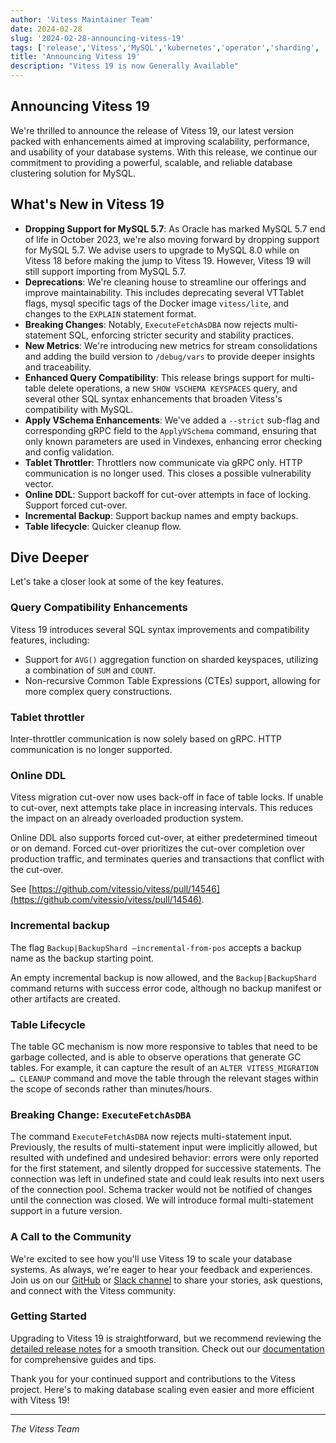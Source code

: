 ```yaml
---
author: 'Vitess Maintainer Team'
date: 2024-02-28
slug: '2024-02-28-announcing-vitess-19'
tags: ['release','Vitess','MySQL','kubernetes','operator','sharding', 'Orchestration', 'Failover', 'High-Availability']
title: 'Announcing Vitess 19'
description: "Vitess 19 is now Generally Available"
---
```



## Announcing Vitess 19

We're thrilled to announce the release of Vitess 19, our latest version packed with enhancements aimed at improving scalability, performance, and usability of your database systems. With this release, we continue our commitment to providing a powerful, scalable, and reliable database clustering solution for MySQL.


## What's New in Vitess 19



* **Dropping Support for MySQL 5.7**: As Oracle has marked MySQL 5.7 end of life in October 2023, we're also moving forward by dropping support for MySQL 5.7. We advise users to upgrade to MySQL 8.0 while on Vitess 18 before making the jump to Vitess 19. However, Vitess 19 will still support importing from MySQL 5.7.
* **Deprecations**: We're cleaning house to streamline our offerings and improve maintainability. This includes deprecating several VTTablet flags, mysql specific tags of the Docker image `vitess/lite`, and changes to the `EXPLAIN` statement format.
* **Breaking Changes**: Notably, `ExecuteFetchAsDBA` now rejects multi-statement SQL, enforcing stricter security and stability practices.
* **New Metrics**: We're introducing new metrics for stream consolidations and adding the build version to `/debug/vars` to provide deeper insights and traceability.
* **Enhanced Query Compatibility**: This release brings support for multi-table delete operations, a new `SHOW VSCHEMA KEYSPACES` query, and several other SQL syntax enhancements that broaden Vitess's compatibility with MySQL.
* **Apply VSchema Enhancements**: We've added a `--strict` sub-flag and corresponding gRPC field to the `ApplyVSchema` command, ensuring that only known parameters are used in Vindexes, enhancing error checking and config validation.
* **Tablet Throttler**: Throttlers now communicate via gRPC only. HTTP communication is no longer used. This closes a possible vulnerability vector. 
* **Online DDL**: Support backoff for cut-over attempts in face of locking. Support forced cut-over.
* **Incremental Backup**: Support backup names and empty backups.
* **Table lifecycle**: Quicker cleanup flow.


## Dive Deeper

Let's take a closer look at some of the key features.


### Query Compatibility Enhancements

Vitess 19 introduces several SQL syntax improvements and compatibility features, including:



* Support for `AVG()` aggregation function on sharded keyspaces, utilizing a combination of `SUM` and `COUNT`.
* Non-recursive Common Table Expressions (CTEs) support, allowing for more complex query constructions.


### Tablet throttler

Inter-throttler communication is now solely based on gRPC. HTTP communication is no longer supported.


### Online DDL

Vitess migration cut-over now uses back-off in face of table locks. If unable to cut-over, next attempts take place in increasing intervals. This reduces the impact on an already overloaded production system.

Online DDL also supports forced cut-over, at either predetermined timeout or on demand. Forced cut-over prioritizes the cut-over completion over production traffic, and terminates queries and transactions that conflict with the cut-over.

See [https://github.com/vitessio/vitess/pull/14546](https://github.com/vitessio/vitess/pull/14546).


### Incremental backup

The flag `Backup|BackupShard –incremental-from-pos` accepts a backup name as the backup starting point.

An empty incremental backup is now allowed, and the `Backup|BackupShard` command returns with success error code, although no backup manifest or other artifacts are created.


### Table Lifecycle

The table GC mechanism is now more responsive to tables that need to be garbage collected, and is able to observe operations that generate GC tables. For example, it can capture the result of an `ALTER VITESS_MIGRATION … CLEANUP` command and move the table through the relevant stages within the scope of seconds rather than minutes/hours.


### Breaking Change: `ExecuteFetchAsDBA`

The command `ExecuteFetchAsDBA` now rejects multi-statement input. Previously, the results of multi-statement input were implicitly allowed, but resulted with undefined and undesired behavior: errors were only reported for the first statement, and silently dropped for successive statements. The connection was left in undefined state and could leak results into next users of the connection pool. Schema tracker would not be notified of changes until the connection was closed. We will introduce formal multi-statement support in a future version.

### A Call to the Community

We're excited to see how you'll use Vitess 19 to scale your database systems. As always, we're eager to hear your feedback and experiences. Join us on our [GitHub](https://github.com/vitessio/vitess) or [Slack channel](http://vitess.io/slack) to share your stories, ask questions, and connect with the Vitess community.


### Getting Started

Upgrading to Vitess 19 is straightforward, but we recommend reviewing the [detailed release notes](https://github.com/vitessio/vitess/blob/main/changelog/19.0/19.0.0/release_notes.md) for a smooth transition. Check out our [documentation](https://vitess.io/docs/) for comprehensive guides and tips.

Thank you for your continued support and contributions to the Vitess project. Here's to making database scaling even easier and more efficient with Vitess 19!


---

_The Vitess Team_
